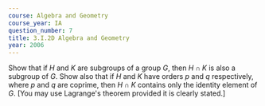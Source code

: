 ```yaml
---
course: Algebra and Geometry
course_year: IA
question_number: 7
title: 3.I.2D Algebra and Geometry
year: 2006
---
```



Show that if $H$ and $K$ are subgroups of a group $G$, then $H \cap K$ is also a subgroup of $G$. Show also that if $H$ and $K$ have orders $p$ and $q$ respectively, where $p$ and $q$ are coprime, then $H \cap K$ contains only the identity element of $G$. [You may use Lagrange's theorem provided it is clearly stated.]
